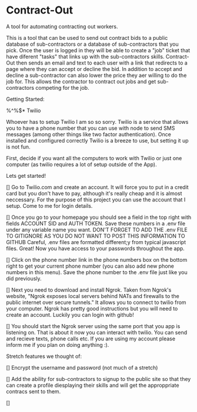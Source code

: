 # Contract-Out
A tool for automating contracting out workers.

This is a tool that can be used to send out contract bids to a public database of sub-contractors or a database of sub-contractors that you pick.
Once the user is logged in they will be able to create a "job" ticket that have diferent "tasks" that links up with the sub-contractors skills.
Contract-Out then sends an email and text to each user with a link that redirects to a page where they can accept or decline the bid. In addition to accept and decline a sub-contractor can also lower the price they aer willing to do the job for. This allows the contractor to contract out jobs and get sub-contractors competing for the job.

Getting Started:

%^%$* Twilio

Whoever has to setup Twilio I am so so sorry. Twilio is a service that allows you to have a phone number that you can use with node to send SMS messages (among other things like two factor authentication). Once installed and configured correctly Twilio is a breeze to use, but setting it up is not fun.

First, decide if you want all the computers to work with Twilio or just one computer (as twilio requires a lot of setup outside of the App). 

Lets get started!

[] Go to Twilio.com and create an account. It will force you to put in a credit card but you don't have to pay, although it's really cheap and it is almost neccessary. For the purpose of this project you can use the account that I setup. Come to me for login details.

[] Once you go to your homepage you should see a field in the top right with fields ACCOUNT SID and AUTH TOKEN. Save these numbers in a .env file 
under any variable name you want. DON'T FORGET TO ADD THE .env FILE TO GITIGNORE AS YOU DO NOT WANT TO POST THIS INFORMATION TO GITHUB Careful, .env files are formatted different;y from typical javascript files. Great! Now you have access to your passwords throughout the app.

[] Click on the phone number link in the phone numbers box on the bottom right to get your current phone number (you can also add new phone numbers in this menu). Save the phone number to the .env file just like you did previously.

[] Next you need to download and install Ngrok. Taken from Ngrok's website, "Ngrok exposes local servers behind NATs and firewalls to the public internet over secure tunnels." It allows you to connect to twilio from your computer. Ngrok has pretty good instructions but you will need to create an account. Luckily you can login with github!

[] You should start the Ngrok server using the same port that you app is listening on. That is about it now you can interact with twilio. You can send and recieve texts, phone calls etc. If you are using my account please inform me if you plan on doing anything :).


Stretch features we thought of:

[] Encrypt the username and password (not much of a stretch)

[] Add the ability for sub-contractors to signup to the public site so that they can create a profile diesplaying their skills and will get the approppriate contracs sent to them. 

[]  







